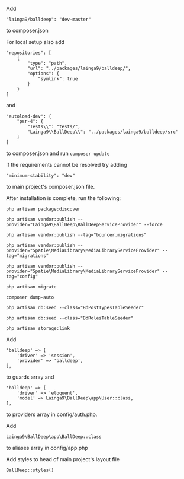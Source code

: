 Add

`"lainga9/balldeep": "dev-master"`

to composer.json

For local setup also add

```
"repositories": [
    {
        "type": "path",
        "url": "../packages/lainga9/balldeep/",
        "options": {
            "symlink": true
        }
    }
]
```

and

```
"autoload-dev": {
    "psr-4": {
        "Tests\\": "tests/",
        "Lainga9\\BallDeep\\": "../packages/lainga9/balldeep/src"
    }
}
```

to composer.json and run `composer update`

if the requirements cannot be resolved try adding

`"minimum-stability": "dev"` 

to main project's composer.json file.

After installation is complete, run the following:

```
php artisan package:discover

php artisan vendor:publish --provider="Lainga9\BallDeep\BallDeepServiceProvider" --force

php artisan vendor:publish --tag="bouncer.migrations"

php artisan vendor:publish --provider="Spatie\MediaLibrary\MediaLibraryServiceProvider" --tag="migrations"

php artisan vendor:publish --provider="Spatie\MediaLibrary\MediaLibraryServiceProvider" --tag="config"

php artisan migrate

composer dump-auto

php artisan db:seed --class="BdPostTypesTableSeeder"

php artisan db:seed --class="BdRolesTableSeeder"

php artisan storage:link

```

Add

```
'balldeep' => [
    'driver' => 'session',
    'provider' => 'balldeep',
],
```

to guards array and 

```
'balldeep' => [
    'driver' => 'eloquent',
    'model' => Lainga9\BallDeep\app\User::class,
],
```

to providers array in config/auth.php.

Add 

```Lainga9\BallDeep\app\BallDeep::class```

to aliases array in config/app.php

Add styles to head of main project's layout file

```BallDeep::styles()```